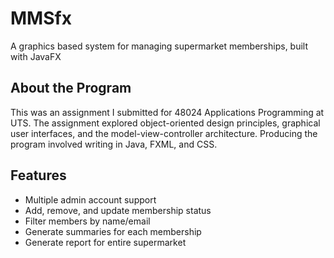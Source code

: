 # MMSfx
A graphics based system for managing supermarket memberships, built with JavaFX

## About the Program
This was an assignment I submitted for 48024 Applications Programming at UTS. The assignment explored object-oriented design principles, graphical user interfaces, and the model-view-controller architecture. Producing the program involved writing in Java, FXML, and CSS.

## Features
- Multiple admin account support
- Add, remove, and update membership status
- Filter members by name/email
- Generate summaries for each membership
- Generate report for entire supermarket
